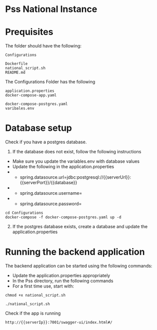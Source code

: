 # Pss National Instance

# Prequisites
The folder should have the following:
```shell
Configurations

Dockerfile
national_script.sh
README.md
```

The Configurations Folder has the following
```shell
application.properties
docker-compose-app.yaml

docker-compose-postgres.yaml
varibales.env
```

# Database setup
Check if you have a postgres database.

1. If the database does not exist, follow the following instructions

- Make sure you update the variables.env with database values
- Update the following in the application.properties
- - spring.datasource.url=jdbc:postgresql://{{serverUrl}}:{{serverPort}}/{{database}}
- - spring.datasource.username=
- - spring.datasource.password=

```shell
cd Configurations
docker-compose -f docker-compose-postgres.yaml up -d
```

2. If the postgres database exists, create a database and update the application.properties

# Running the backend application

The backend application can be started using the following commands:

- Update the application.properties appropriately
- In the Pss directory, run the following commands
- For a first time use, start with:

```shell
chmod +x national_script.sh 
```

```
./national_script.sh
```

Check if the app is running
```
http://{{serverIp}}:7001/swagger-ui/index.html#/
```



